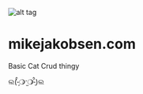 
![alt tag](http://www.mikejakobsen.com/mike.png)

# mikejakobsen.com

Basic Cat Crud thingy

ଲ(⁃̗̀̂❍⃓ˑ̫❍⃓⁃̠́̂)ଲ
